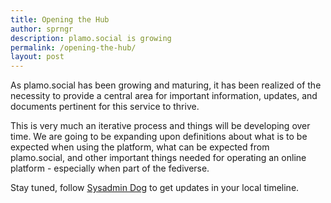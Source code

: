 ```yaml
---
title: Opening the Hub
author: sprngr
description: plamo.social is growing
permalink: /opening-the-hub/
layout: post
---
```


As plamo.social has been growing and maturing, it has been realized of the necessity to provide a central area for important information, updates, and documents pertinent for this service to thrive.

This is very much an iterative process and things will be developing over time. We are going to be expanding upon definitions about what is to be expected when using the platform, what can be expected from plamo.social, and other important things needed for operating an online platform - especially when part of the fediverse.

Stay tuned, follow [Sysadmin Dog](https://plamo.social/@admin) to get updates in your local timeline.